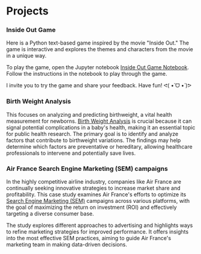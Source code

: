 # Projects


### Inside Out Game

Here is a Python text-based game inspired by the movie "Inside Out." The game is interactive and explores the themes and characters from the movie in a unique way.

To play the game, open the Jupyter notebook [Inside Out Game Notebook](https://github.com/kbatin/kbworks.github.io/blob/main/insideoutgame.ipynb). Follow the instructions in the notebook to play through the game.

I invite you to try the game and share your feedback. Have fun! ᕙ(  •̀ ᗜ •́  )ᕗ



### Birth Weight Analysis

This focuses on analyzing and predicting birthweight, a vital health measurement for newborns. [Birth Weight Analysis](https://github.com/kbatin/kbworks.github.io/blob/main/Birthweight%20analysis.ipynb) is crucial because it can signal potential complications in a baby's health, making it an essential topic for public health research. The primary goal is to identify and analyze factors that contribute to birthweight variations. The findings may help determine which factors are preventative or hereditary, allowing healthcare professionals to intervene and potentially save lives.



### Air France Search Engine Marketing (SEM) campaigns

In the highly competitive airline industry, companies like Air France are continually seeking innovative strategies to increase market share and profitability. This case study examines Air France's efforts to optimize its [Search Engine Marketing (SEM)](https://github.com/kbatin/kbworks.github.io/blob/main/Team%202%20-%20A2%20Model%20Development%20in%20Python%20(1).ipynb) campaigns across various platforms, with the goal of maximizing the return on investment (ROI) and effectively targeting a diverse consumer base.

The study explores different approaches to advertising and highlights ways to refine marketing strategies for improved performance. It offers insights into the most effective SEM practices, aiming to guide Air France's marketing team in making data-driven decisions.



